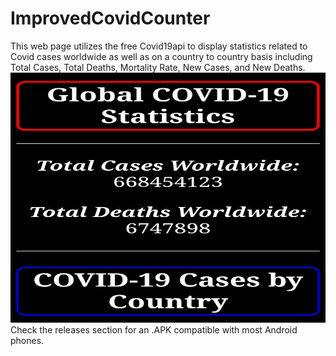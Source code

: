 # ImprovedCovidCounter
This web page utilizes the free Covid19api to display statistics related to Covid cases worldwide as well as on a country to country basis including Total Cases, Total Deaths, Mortality Rate, New Cases, and New Deaths.
<Img SRC="Screenshot_20230201-091943-924.png" width=600 height=400>
Check the releases section for an .APK compatible with most Android phones.
